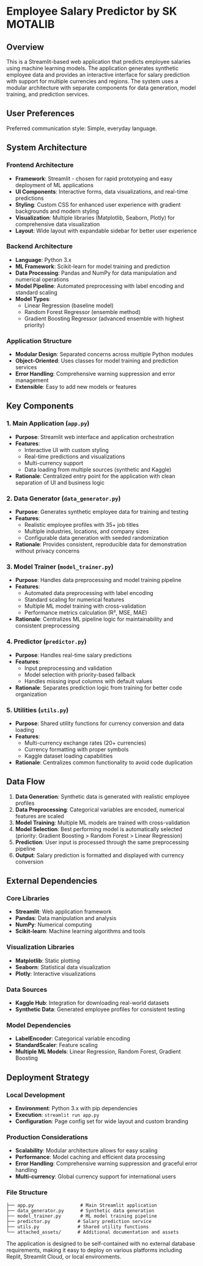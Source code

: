 # Employee Salary Predictor by SK MOTALIB

## Overview

This is a Streamlit-based web application that predicts employee salaries using machine learning models. The application generates synthetic employee data and provides an interactive interface for salary prediction with support for multiple currencies and regions. The system uses a modular architecture with separate components for data generation, model training, and prediction services.

## User Preferences

Preferred communication style: Simple, everyday language.

## System Architecture

### Frontend Architecture
- **Framework**: Streamlit - chosen for rapid prototyping and easy deployment of ML applications
- **UI Components**: Interactive forms, data visualizations, and real-time predictions
- **Styling**: Custom CSS for enhanced user experience with gradient backgrounds and modern styling
- **Visualization**: Multiple libraries (Matplotlib, Seaborn, Plotly) for comprehensive data visualization
- **Layout**: Wide layout with expandable sidebar for better user experience

### Backend Architecture
- **Language**: Python 3.x
- **ML Framework**: Scikit-learn for model training and prediction
- **Data Processing**: Pandas and NumPy for data manipulation and numerical operations
- **Model Pipeline**: Automated preprocessing with label encoding and standard scaling
- **Model Types**: 
  - Linear Regression (baseline model)
  - Random Forest Regressor (ensemble method)
  - Gradient Boosting Regressor (advanced ensemble with highest priority)

### Application Structure
- **Modular Design**: Separated concerns across multiple Python modules
- **Object-Oriented**: Uses classes for model training and prediction services
- **Error Handling**: Comprehensive warning suppression and error management
- **Extensible**: Easy to add new models or features

## Key Components

### 1. Main Application (`app.py`)
- **Purpose**: Streamlit web interface and application orchestration
- **Features**: 
  - Interactive UI with custom styling
  - Real-time predictions and visualizations
  - Multi-currency support
  - Data loading from multiple sources (synthetic and Kaggle)
- **Rationale**: Centralized entry point for the application with clean separation of UI and business logic

### 2. Data Generator (`data_generator.py`)
- **Purpose**: Generates synthetic employee data for training and testing
- **Features**: 
  - Realistic employee profiles with 35+ job titles
  - Multiple industries, locations, and company sizes
  - Configurable data generation with seeded randomization
- **Rationale**: Provides consistent, reproducible data for demonstration without privacy concerns

### 3. Model Trainer (`model_trainer.py`)
- **Purpose**: Handles data preprocessing and model training pipeline
- **Features**: 
  - Automated data preprocessing with label encoding
  - Standard scaling for numerical features
  - Multiple ML model training with cross-validation
  - Performance metrics calculation (R², MSE, MAE)
- **Rationale**: Centralizes ML pipeline logic for maintainability and consistent preprocessing

### 4. Predictor (`predictor.py`)
- **Purpose**: Handles real-time salary predictions
- **Features**: 
  - Input preprocessing and validation
  - Model selection with priority-based fallback
  - Handles missing input columns with default values
- **Rationale**: Separates prediction logic from training for better code organization

### 5. Utilities (`utils.py`)
- **Purpose**: Shared utility functions for currency conversion and data loading
- **Features**: 
  - Multi-currency exchange rates (20+ currencies)
  - Currency formatting with proper symbols
  - Kaggle dataset loading capabilities
- **Rationale**: Centralizes common functionality to avoid code duplication

## Data Flow

1. **Data Generation**: Synthetic data is generated with realistic employee profiles
2. **Data Preprocessing**: Categorical variables are encoded, numerical features are scaled
3. **Model Training**: Multiple ML models are trained with cross-validation
4. **Model Selection**: Best performing model is automatically selected (priority: Gradient Boosting > Random Forest > Linear Regression)
5. **Prediction**: User input is processed through the same preprocessing pipeline
6. **Output**: Salary prediction is formatted and displayed with currency conversion

## External Dependencies

### Core Libraries
- **Streamlit**: Web application framework
- **Pandas**: Data manipulation and analysis
- **NumPy**: Numerical computing
- **Scikit-learn**: Machine learning algorithms and tools

### Visualization Libraries
- **Matplotlib**: Static plotting
- **Seaborn**: Statistical data visualization
- **Plotly**: Interactive visualizations

### Data Sources
- **Kaggle Hub**: Integration for downloading real-world datasets
- **Synthetic Data**: Generated employee profiles for consistent testing

### Model Dependencies
- **LabelEncoder**: Categorical variable encoding
- **StandardScaler**: Feature scaling
- **Multiple ML Models**: Linear Regression, Random Forest, Gradient Boosting

## Deployment Strategy

### Local Development
- **Environment**: Python 3.x with pip dependencies
- **Execution**: `streamlit run app.py`
- **Configuration**: Page config set for wide layout and custom branding

### Production Considerations
- **Scalability**: Modular architecture allows for easy scaling
- **Performance**: Model caching and efficient data processing
- **Error Handling**: Comprehensive warning suppression and graceful error handling
- **Multi-currency**: Global currency support for international users

### File Structure
```
├── app.py                 # Main Streamlit application
├── data_generator.py      # Synthetic data generation
├── model_trainer.py       # ML model training pipeline
├── predictor.py          # Salary prediction service
├── utils.py              # Shared utility functions
└── attached_assets/      # Additional documentation and assets
```

The application is designed to be self-contained with no external database requirements, making it easy to deploy on various platforms including Replit, Streamlit Cloud, or local environments.